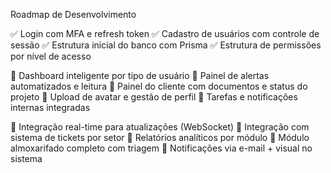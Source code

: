 Roadmap de Desenvolvimento

✅ Login com MFA e refresh token
✅ Cadastro de usuários com controle de sessão
✅ Estrutura inicial do banco com Prisma
✅ Estrutura de permissões por nível de acesso

🚧 Dashboard inteligente por tipo de usuário
🚧 Painel de alertas automatizados e leitura
🚧 Painel do cliente com documentos e status do projeto
🚧 Upload de avatar e gestão de perfil
🚧 Tarefas e notificações internas integradas

📌 Integração real-time para atualizações (WebSocket)
📌 Integração com sistema de tickets por setor
📌 Relatórios analíticos por módulo
📌 Módulo almoxarifado completo com triagem
📌 Notificações via e-mail + visual no sistema
